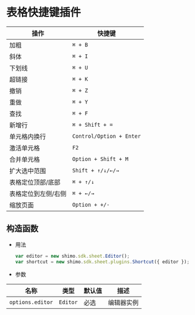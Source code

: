 # 表格快捷键插件

| 操作                | 快捷键                   |
| ------------------- | ------------------------ |
| 加粗                | `⌘ + B`                  |
| 斜体                | `⌘ + I`                  |
| 下划线              | `⌘ + U`                  |
| 超链接              | `⌘ + K`                  |
| 撤销                | `⌘ + Z`                  |
| 重做                | `⌘ + Y`                  |
| 查找                | `⌘ + F`                  |
| 新增行              | `⌘ + Shift + =`          |
| 单元格内换行        | `Control/Option + Enter` |
| 激活单元格          | `F2`                     |
| 合并单元格          | `Option + Shift + M`     |
| 扩大选中范围        | `Shift + ↑/↓/←/→`        |
| 表格定位顶部/底部   | `⌘ + ↑/↓`                |
| 表格定位到左侧/右侧 | `⌘ + ←/→`                |
| 缩放页面            | `Option + +/-`           |

## 构造函数

* 用法

  ```js
  var editor = new shimo.sdk.sheet.Editor();
  var shortcut = new shimo.sdk.sheet.plugins.Shortcut({ editor });
  ```

* 参数

| 名称             | 类型     | 默认值 | 描述       |
| ---------------- | -------- | ------ | ---------- |
| `options.editor` | `Editor` | 必选   | 编辑器实例 |
